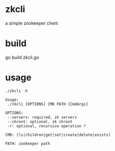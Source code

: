 # zkcli

a simple zookeeper client

# build

go build zkcli.go

# usage

    ./zkcli -h
    
    Usage:
     ./zkcli [OPTIONS] CMD PATH [CmdArgs]
    
    OPTIONS:
     --servers: required, zk servers
     --chroot: optional, zk chroot
     -r: optional, recursive operation ?
    
    CMD: [ls|children|get|set|create|delete|exists]
    
    PATH: zookeeper path
